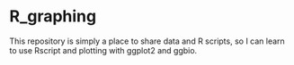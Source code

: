 R_graphing
==========

This repository is simply a place to share data and R scripts, so I can learn to use Rscript and plotting with ggplot2 and ggbio.
